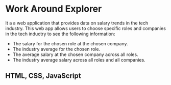 # Work Around Explorer

It a a web application that provides data on salary trends in the tech industry.
This web app allows users to choose specific roles and companies in the tech inductry to see the following information:
- The salary for the chosen role at the chosen company.
- The industry average for the chosen role.
- The average salary at the chosen company across all roles.
- The industry average salary across all roles and all companies.

## HTML, CSS, JavaScript

